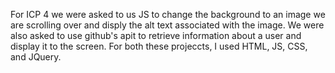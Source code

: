 For ICP 4 we were asked to us JS to change the background to an image we are scrolling over and disply the alt text associated with the image. We were also asked to use github's apit to retrieve information about a user and display it to the screen. For both these projeccts, I used HTML, JS, CSS, and JQuery.
